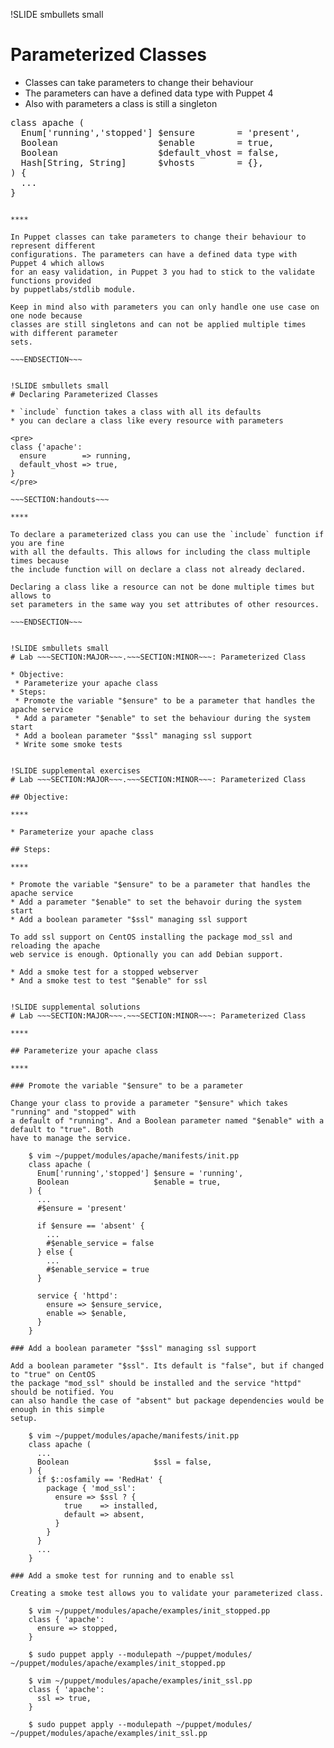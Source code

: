 !SLIDE smbullets small
# Parameterized Classes

* Classes can take parameters to change their behaviour
* The parameters can have a defined data type with Puppet 4
* Also with parameters a class is still a singleton

<pre>
class apache (
  Enum['running','stopped'] $ensure        = 'present',
  Boolean                   $enable        = true,
  Boolean                   $default_vhost = false,
  Hash[String, String]      $vhosts        = {},
) {
  ...
}
</pre>

~~~SECTION:handouts~~~

****

In Puppet classes can take parameters to change their behaviour to represent different
configurations. The parameters can have a defined data type with Puppet 4 which allows
for an easy validation, in Puppet 3 you had to stick to the validate functions provided
by puppetlabs/stdlib module.

Keep in mind also with parameters you can only handle one use case on one node because
classes are still singletons and can not be applied multiple times with different parameter
sets.

~~~ENDSECTION~~~


!SLIDE smbullets small
# Declaring Parameterized Classes

* `include` function takes a class with all its defaults
* you can declare a class like every resource with parameters

<pre>
class {'apache':
  ensure        => running,
  default_vhost => true,
}
</pre>

~~~SECTION:handouts~~~

****

To declare a parameterized class you can use the `include` function if you are fine
with all the defaults. This allows for including the class multiple times because
the include function will on declare a class not already declared.

Declaring a class like a resource can not be done multiple times but allows to
set parameters in the same way you set attributes of other resources.

~~~ENDSECTION~~~


!SLIDE smbullets small
# Lab ~~~SECTION:MAJOR~~~.~~~SECTION:MINOR~~~: Parameterized Class

* Objective:
 * Parameterize your apache class
* Steps:
 * Promote the variable "$ensure" to be a parameter that handles the apache service
 * Add a parameter "$enable" to set the behaviour during the system start
 * Add a boolean parameter "$ssl" managing ssl support
 * Write some smoke tests


!SLIDE supplemental exercises
# Lab ~~~SECTION:MAJOR~~~.~~~SECTION:MINOR~~~: Parameterized Class

## Objective:

****

* Parameterize your apache class

## Steps:

****

* Promote the variable "$ensure" to be a parameter that handles the apache service
* Add a parameter "$enable" to set the behavoir during the system start
* Add a boolean parameter "$ssl" managing ssl support

To add ssl support on CentOS installing the package mod_ssl and reloading the apache
web service is enough. Optionally you can add Debian support.

* Add a smoke test for a stopped webserver
* And a smoke test to test "$enable" for ssl


!SLIDE supplemental solutions
# Lab ~~~SECTION:MAJOR~~~.~~~SECTION:MINOR~~~: Parameterized Class

****

## Parameterize your apache class

****

### Promote the variable "$ensure" to be a parameter

Change your class to provide a parameter "$ensure" which takes "running" and "stopped" with
a default of "running". And a Boolean parameter named "$enable" with a default to "true". Both
have to manage the service.

    $ vim ~/puppet/modules/apache/manifests/init.pp
    class apache (
      Enum['running','stopped'] $ensure = 'running',
      Boolean                   $enable = true,
    ) {
      ...
      #$ensure = 'present'

      if $ensure == 'absent' {
        ...
        #$enable_service = false
      } else {
        ...
        #$enable_service = true
      }

      service { 'httpd':
        ensure => $ensure_service,
        enable => $enable,
      }
    }

### Add a boolean parameter "$ssl" managing ssl support

Add a boolean parameter "$ssl". Its default is "false", but if changed to "true" on CentOS
the package "mod_ssl" should be installed and the service "httpd" should be notified. You
can also handle the case of "absent" but package dependencies would be enough in this simple
setup.

    $ vim ~/puppet/modules/apache/manifests/init.pp
    class apache (
      ...
      Boolean                   $ssl = false,
    ) {
      if $::osfamily == 'RedHat' {
        package { 'mod_ssl':
          ensure => $ssl ? {
            true    => installed,
            default => absent,
          }
        }
      }
      ...
    }

### Add a smoke test for running and to enable ssl

Creating a smoke test allows you to validate your parameterized class.

    $ vim ~/puppet/modules/apache/examples/init_stopped.pp 
    class { 'apache':
      ensure => stopped,
    }

    $ sudo puppet apply --modulepath ~/puppet/modules/ ~/puppet/modules/apache/examples/init_stopped.pp

    $ vim ~/puppet/modules/apache/examples/init_ssl.pp 
    class { 'apache':
      ssl => true,
    }

    $ sudo puppet apply --modulepath ~/puppet/modules/ ~/puppet/modules/apache/examples/init_ssl.pp
